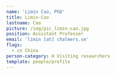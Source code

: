 ```yaml
---
name: 'Limin Cao, PhD'
title: Limin-Cao
lastname: Cao
picture: /img/pic_limin-cao.jpg
position: Assistant Professor
email: 'limin [at] chalmers.se'
flags:
  - cn China
person-category: H Visiting researchers
template: people/profile
---
```


